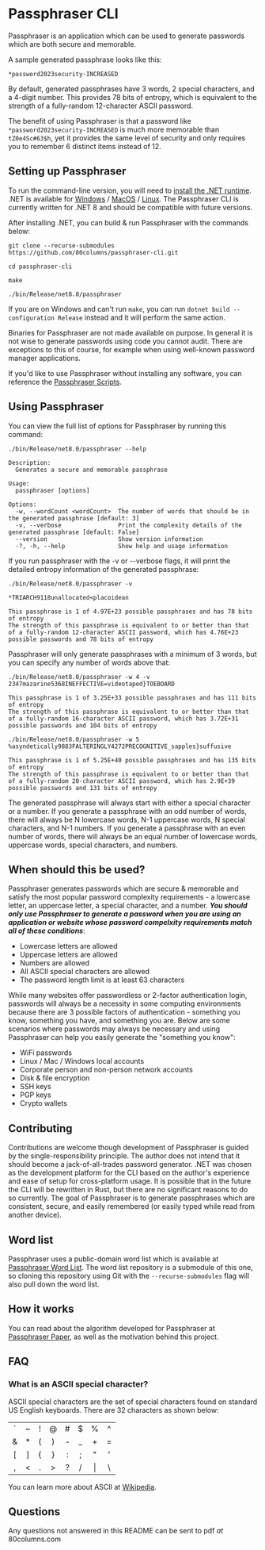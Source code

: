 # Passphraser CLI
Passphraser is an application which can be used to generate passwords which are both secure and memorable.

A sample generated passphrase looks like this:

```
*password2023security-INCREASED
```

By default, generated passphrases have 3 words, 2 special characters, and a 4-digit number. This provides 78 bits of entropy, which is equivalent to the strength of a fully-random 12-character ASCII password.

The benefit of using Passphraser is that a password like `*password2023security-INCREASED` is much more memorable than `tZ0e4Sc#63$h`, yet it provides the same level of security and only requires you to remember 6 distinct items instead of 12.

## Setting up Passphraser
To run the command-line version, you will need to [install the .NET runtime](https://learn.microsoft.com/en-us/dotnet/core/install/). .NET is available for [Windows](https://learn.microsoft.com/en-us/dotnet/core/install/windows?tabs=net80) / [MacOS](https://learn.microsoft.com/en-us/dotnet/core/install/macos) / [Linux](https://learn.microsoft.com/en-us/dotnet/core/install/linux). The Passphraser CLI is currently written for .NET 8 and should be compatible with future versions.

After installing .NET, you can build & run Passphraser with the commands below:

```
git clone --recurse-submodules https://github.com/80columns/passphraser-cli.git

cd passphraser-cli

make

./bin/Release/net8.0/passphraser
```

If you are on Windows and can't run `make`, you can run `dotnet build --configuration Release` instead and it will perform the same action.

Binaries for Passphraser are not made available on purpose. In general it is not wise to generate passwords using code you cannot audit. There are exceptions to this of course, for example when using well-known password manager applications.

If you'd like to use Passphraser without installing any software, you can reference the [Passphraser Scripts](https://github.com/80columns/passphraser-scripts).

## Using Passphraser
You can view the full list of options for Passphraser by running this command:

```
./bin/Release/net8.0/passphraser --help

Description:
  Generates a secure and memorable passphrase

Usage:
  passphraser [options]

Options:
  -w, --wordCount <wordCount>  The number of words that should be in the generated passphrase [default: 3]
  -v, --verbose                Print the complexity details of the generated passphrase [default: False]
  --version                    Show version information
  -?, -h, --help               Show help and usage information
```

If you run passphraser with the -v or --verbose flags, it will print the detailed entropy information of the generated passphrase:

```
./bin/Release/net8.0/passphraser -v

*TRIARCH9118unallocated<placoidean

This passphrase is 1 of 4.97E+23 possible passphrases and has 78 bits of entropy
The strength of this passphrase is equivalent to or better than that of a fully-random 12-character ASCII password, which has 4.76E+23 possible passwords and 78 bits of entropy
```

Passphraser will only generate passphrases with a minimum of 3 words, but you can specify any number of words above that:

```
./bin/Release/net8.0/passphraser -w 4 -v
2347mazarine5368INEFFECTIVE=videotaped}TOEBOARD

This passphrase is 1 of 3.25E+33 possible passphrases and has 111 bits of entropy
The strength of this passphrase is equivalent to or better than that of a fully-random 16-character ASCII password, which has 3.72E+31 possible passwords and 104 bits of entropy

./bin/Release/net8.0/passphraser -w 5
%asyndetically9883FALTERINGLY4272PRECOGNITIVE_sapples}suffusive

This passphrase is 1 of 5.25E+40 possible passphrases and has 135 bits of entropy
The strength of this passphrase is equivalent to or better than that of a fully-random 20-character ASCII password, which has 2.9E+39 possible passwords and 131 bits of entropy
```

The generated passphrase will always start with either a special character or a number. If you generate a passphrase with an odd number of words, there will always be N lowercase words, N-1 uppercase words, N special characters, and N-1 numbers. If you generate a passphrase with an even number of words, there will always be an equal number of lowercase words, uppercase words, special characters, and numbers.

## When should this be used?
Passphraser generates passwords which are secure & memorable and satisfy the most popular password complexity requirements - a lowercase letter, an uppercase letter, a special character, and a number. ***You should only use Passphraser to generate a password when you are using an application or website whose password compelxity requirements match all of these conditions***:

* Lowercase letters are allowed
* Uppercase letters are allowed
* Numbers are allowed
* All ASCII special characters are allowed
* The password length limit is at least 63 characters

While many websites offer passwordless or 2-factor authentication login, passwords will always be a necessity in some computing environments because there are 3 possible factors of authentication - something you know, something you have, and something you are. Below are some scenarios where passwords may always be necessary and using Passphraser can help you easily generate the "something you know":

* WiFi passwords
* Linux / Mac / Windows local accounts
* Corporate person and non-person network accounts
* Disk & file encryption
* SSH keys
* PGP keys
* Crypto wallets

## Contributing
Contributions are welcome though development of Passphraser is guided by the single-responsibility principle. The author does not intend that it should become a jack-of-all-trades password generator. .NET was chosen as the development platform for the CLI based on the author's experience and ease of setup for cross-platform usage. It is possible that in the future the CLI will be rewritten in Rust, but there are no significant reasons to do so currently. The goal of Passphraser is to generate passphrases which are consistent, secure, and easily remembered (or easily typed while read from another device).

## Word list
Passphraser uses a public-domain word list which is available at [Passphraser Word List](https://github.com/80columns/passphraser-wordlist). The word list repository is a submodule of this one, so cloning this repository using Git with the `--recurse-submodules` flag will also pull down the word list.

## How it works
You can read about the algorithm developed for Passphraser at [Passphraser Paper](https://github.com/80columns/passphraser-paper), as well as the motivation behind this project.

## FAQ

### What is an ASCII special character?
ASCII special characters are the set of special characters found on standard US English keyboards. There are 32 characters as shown below:

|     |     |     |     |     |     |     |     |
| :-: | :-: | :-: | :-: | :-: | :-: | :-: | :-: |
|  `  |  ~  |  !  |  @  |  #  |  $  |  %  |  ^  |
|  &  |  *  |  (  |  )  |  -  |  _  |  +  |  =  |
|  [  |  ]  |  {  |  }  |  :  |  ;  |  "  |  '  |
|  ,  |  <  |  .  |  >  |  ?  |  /  |  \|  |  \  |

You can learn more about ASCII at [Wikipedia](https://simple.wikipedia.org/wiki/ASCII).

## Questions
Any questions not answered in this README can be sent to pdf _at_ 80columns.com
